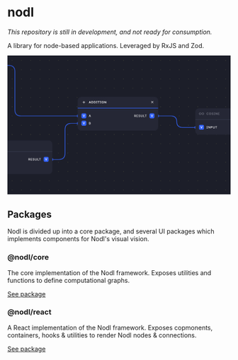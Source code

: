 # nodl

*This repository is still in development, and not ready for consumption.*

A library for node-based applications. Leveraged by RxJS and Zod.

![Visual representation of a Nodl node](assets/nodl.png?raw=true)

## Packages

Nodl is divided up into a core package, and several UI packages which implements components for Nodl's visual vision.

### @nodl/core

The core implementation of the Nodl framework. Exposes utilities and functions to define computational graphs.

[See package](packages/core/README.md)

### @nodl/react

A React implementation of the Nodl framework. Exposes copmonents, containers, hooks & utilities to render Nodl nodes & connections.

[See package](packages/react/README.md)